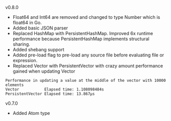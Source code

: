 v0.8.0
- Float64 and Int64 are removed and changed to type Number which is float64 in Go.
- Added basic JSON parser
- Replaced HashMap with PersistentHashMap. Improved 6x runtime performance because
PersistentHashMap implements structural sharing.
- Added shebang support
- Added pre-load flag to pre-load any source file before evaluating
file or expression.
- Replaced Vector with PersistentVector with crazy amount performance gained when
updating Vector
```
Performance in updating a value at the middle of the vector with 10000 elements
Vector           Elapsed time: 1.108098484s
PersistentVector Elapsed time: 13.867µs
```

v0.7.0
- Added Atom type
